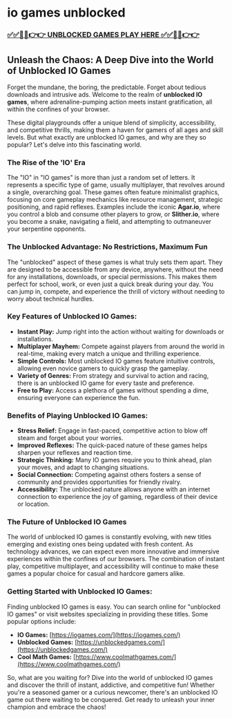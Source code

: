 # io games unblocked

### [✅✅🔴🔴👉👉 UNBLOCKED GAMES PLAY HERE ✅✅🔴🔴👉👉](https://topstoryindia.com)

## Unleash the Chaos: A Deep Dive into the World of Unblocked IO Games

Forget the mundane, the boring, the predictable. Forget about tedious downloads and intrusive ads. Welcome to the realm of **unblocked IO games**, where adrenaline-pumping action meets instant gratification, all within the confines of your browser. 

These digital playgrounds offer a unique blend of simplicity, accessibility, and competitive thrills, making them a haven for gamers of all ages and skill levels. But what exactly are unblocked IO games, and why are they so popular? Let's delve into this fascinating world.

### The Rise of the 'IO' Era

The "IO" in "IO games" is more than just a random set of letters. It represents a specific type of game, usually multiplayer, that revolves around a single, overarching goal. These games often feature minimalist graphics, focusing on core gameplay mechanics like resource management, strategic positioning, and rapid reflexes. Examples include the iconic **Agar.io**, where you control a blob and consume other players to grow, or **Slither.io**, where you become a snake, navigating a field, and attempting to outmaneuver your serpentine opponents.

### The Unblocked Advantage: No Restrictions, Maximum Fun

The "unblocked" aspect of these games is what truly sets them apart. They are designed to be accessible from any device, anywhere, without the need for any installations, downloads, or special permissions. This makes them perfect for school, work, or even just a quick break during your day. You can jump in, compete, and experience the thrill of victory without needing to worry about technical hurdles.

### Key Features of Unblocked IO Games:

* **Instant Play:** Jump right into the action without waiting for downloads or installations.
* **Multiplayer Mayhem:** Compete against players from around the world in real-time, making every match a unique and thrilling experience.
* **Simple Controls:**  Most unblocked IO games feature intuitive controls, allowing even novice gamers to quickly grasp the gameplay.
* **Variety of Genres:** From strategy and survival to action and racing, there is an unblocked IO game for every taste and preference.
* **Free to Play:** Access a plethora of games without spending a dime, ensuring everyone can experience the fun.

### Benefits of Playing Unblocked IO Games:

* **Stress Relief:** Engage in fast-paced, competitive action to blow off steam and forget about your worries.
* **Improved Reflexes:**  The quick-paced nature of these games helps sharpen your reflexes and reaction time.
* **Strategic Thinking:** Many IO games require you to think ahead, plan your moves, and adapt to changing situations.
* **Social Connection:**  Competing against others fosters a sense of community and provides opportunities for friendly rivalry.
* **Accessibility:** The unblocked nature allows anyone with an internet connection to experience the joy of gaming, regardless of their device or location.

### The Future of Unblocked IO Games

The world of unblocked IO games is constantly evolving, with new titles emerging and existing ones being updated with fresh content. As technology advances, we can expect even more innovative and immersive experiences within the confines of our browsers. The combination of instant play, competitive multiplayer, and accessibility will continue to make these games a popular choice for casual and hardcore gamers alike.

### Getting Started with Unblocked IO Games:

Finding unblocked IO games is easy. You can search online for "unblocked IO games" or visit websites specializing in providing these titles. Some popular options include:

* **IO Games:** [https://iogames.com/](https://iogames.com/)
* **Unblocked Games:** [https://unblockedgames.com/](https://unblockedgames.com/)
* **Cool Math Games:** [https://www.coolmathgames.com/](https://www.coolmathgames.com/)

So, what are you waiting for? Dive into the world of unblocked IO games and discover the thrill of instant, addictive, and competitive fun!  Whether you're a seasoned gamer or a curious newcomer, there's an unblocked IO game out there waiting to be conquered.  Get ready to unleash your inner champion and embrace the chaos! 
